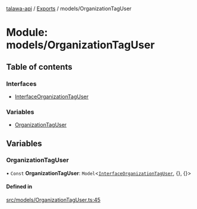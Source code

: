 [talawa-api](../README.md) / [Exports](../modules.md) / models/OrganizationTagUser

# Module: models/OrganizationTagUser

## Table of contents

### Interfaces

- [InterfaceOrganizationTagUser](../interfaces/models_OrganizationTagUser.InterfaceOrganizationTagUser.md)

### Variables

- [OrganizationTagUser](models_OrganizationTagUser.md#organizationtaguser)

## Variables

### OrganizationTagUser

• `Const` **OrganizationTagUser**: `Model`\<[`InterfaceOrganizationTagUser`](../interfaces/models_OrganizationTagUser.InterfaceOrganizationTagUser.md), {}, {}\>

#### Defined in

[src/models/OrganizationTagUser.ts:45](https://github.com/PalisadoesFoundation/talawa-api/blob/73679e2/src/models/OrganizationTagUser.ts#L45)
